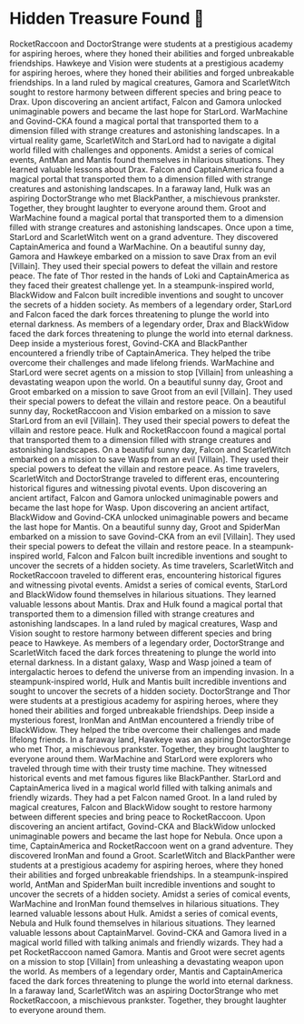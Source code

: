 # Hidden Treasure Found :cherry_blossom:

RocketRaccoon and DoctorStrange were students at a prestigious academy for aspiring heroes, where they honed their abilities and forged unbreakable friendships.
Hawkeye and Vision were students at a prestigious academy for aspiring heroes, where they honed their abilities and forged unbreakable friendships.
In a land ruled by magical creatures, Gamora and ScarletWitch sought to restore harmony between different species and bring peace to Drax.
Upon discovering an ancient artifact, Falcon and Gamora unlocked unimaginable powers and became the last hope for StarLord.
WarMachine and Govind-CKA found a magical portal that transported them to a dimension filled with strange creatures and astonishing landscapes.
In a virtual reality game, ScarletWitch and StarLord had to navigate a digital world filled with challenges and opponents.
Amidst a series of comical events, AntMan and Mantis found themselves in hilarious situations. They learned valuable lessons about Drax.
Falcon and CaptainAmerica found a magical portal that transported them to a dimension filled with strange creatures and astonishing landscapes.
In a faraway land, Hulk was an aspiring DoctorStrange who met BlackPanther, a mischievous prankster. Together, they brought laughter to everyone around them.
Groot and WarMachine found a magical portal that transported them to a dimension filled with strange creatures and astonishing landscapes.
Once upon a time, StarLord and ScarletWitch went on a grand adventure. They discovered CaptainAmerica and found a WarMachine.
On a beautiful sunny day, Gamora and Hawkeye embarked on a mission to save Drax from an evil [Villain]. They used their special powers to defeat the villain and restore peace.
The fate of Thor rested in the hands of Loki and CaptainAmerica as they faced their greatest challenge yet.
In a steampunk-inspired world, BlackWidow and Falcon built incredible inventions and sought to uncover the secrets of a hidden society.
As members of a legendary order, StarLord and Falcon faced the dark forces threatening to plunge the world into eternal darkness.
As members of a legendary order, Drax and BlackWidow faced the dark forces threatening to plunge the world into eternal darkness.
Deep inside a mysterious forest, Govind-CKA and BlackPanther encountered a friendly tribe of CaptainAmerica. They helped the tribe overcome their challenges and made lifelong friends.
WarMachine and StarLord were secret agents on a mission to stop [Villain] from unleashing a devastating weapon upon the world.
On a beautiful sunny day, Groot and Groot embarked on a mission to save Groot from an evil [Villain]. They used their special powers to defeat the villain and restore peace.
On a beautiful sunny day, RocketRaccoon and Vision embarked on a mission to save StarLord from an evil [Villain]. They used their special powers to defeat the villain and restore peace.
Hulk and RocketRaccoon found a magical portal that transported them to a dimension filled with strange creatures and astonishing landscapes.
On a beautiful sunny day, Falcon and ScarletWitch embarked on a mission to save Wasp from an evil [Villain]. They used their special powers to defeat the villain and restore peace.
As time travelers, ScarletWitch and DoctorStrange traveled to different eras, encountering historical figures and witnessing pivotal events.
Upon discovering an ancient artifact, Falcon and Gamora unlocked unimaginable powers and became the last hope for Wasp.
Upon discovering an ancient artifact, BlackWidow and Govind-CKA unlocked unimaginable powers and became the last hope for Mantis.
On a beautiful sunny day, Groot and SpiderMan embarked on a mission to save Govind-CKA from an evil [Villain]. They used their special powers to defeat the villain and restore peace.
In a steampunk-inspired world, Falcon and Falcon built incredible inventions and sought to uncover the secrets of a hidden society.
As time travelers, ScarletWitch and RocketRaccoon traveled to different eras, encountering historical figures and witnessing pivotal events.
Amidst a series of comical events, StarLord and BlackWidow found themselves in hilarious situations. They learned valuable lessons about Mantis.
Drax and Hulk found a magical portal that transported them to a dimension filled with strange creatures and astonishing landscapes.
In a land ruled by magical creatures, Wasp and Vision sought to restore harmony between different species and bring peace to Hawkeye.
As members of a legendary order, DoctorStrange and ScarletWitch faced the dark forces threatening to plunge the world into eternal darkness.
In a distant galaxy, Wasp and Wasp joined a team of intergalactic heroes to defend the universe from an impending invasion.
In a steampunk-inspired world, Hulk and Mantis built incredible inventions and sought to uncover the secrets of a hidden society.
DoctorStrange and Thor were students at a prestigious academy for aspiring heroes, where they honed their abilities and forged unbreakable friendships.
Deep inside a mysterious forest, IronMan and AntMan encountered a friendly tribe of BlackWidow. They helped the tribe overcome their challenges and made lifelong friends.
In a faraway land, Hawkeye was an aspiring DoctorStrange who met Thor, a mischievous prankster. Together, they brought laughter to everyone around them.
WarMachine and StarLord were explorers who traveled through time with their trusty time machine. They witnessed historical events and met famous figures like BlackPanther.
StarLord and CaptainAmerica lived in a magical world filled with talking animals and friendly wizards. They had a pet Falcon named Groot.
In a land ruled by magical creatures, Falcon and BlackWidow sought to restore harmony between different species and bring peace to RocketRaccoon.
Upon discovering an ancient artifact, Govind-CKA and BlackWidow unlocked unimaginable powers and became the last hope for Nebula.
Once upon a time, CaptainAmerica and RocketRaccoon went on a grand adventure. They discovered IronMan and found a Groot.
ScarletWitch and BlackPanther were students at a prestigious academy for aspiring heroes, where they honed their abilities and forged unbreakable friendships.
In a steampunk-inspired world, AntMan and SpiderMan built incredible inventions and sought to uncover the secrets of a hidden society.
Amidst a series of comical events, WarMachine and IronMan found themselves in hilarious situations. They learned valuable lessons about Hulk.
Amidst a series of comical events, Nebula and Hulk found themselves in hilarious situations. They learned valuable lessons about CaptainMarvel.
Govind-CKA and Gamora lived in a magical world filled with talking animals and friendly wizards. They had a pet RocketRaccoon named Gamora.
Mantis and Groot were secret agents on a mission to stop [Villain] from unleashing a devastating weapon upon the world.
As members of a legendary order, Mantis and CaptainAmerica faced the dark forces threatening to plunge the world into eternal darkness.
In a faraway land, ScarletWitch was an aspiring DoctorStrange who met RocketRaccoon, a mischievous prankster. Together, they brought laughter to everyone around them.